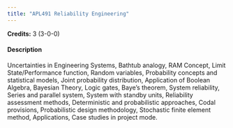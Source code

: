 ```yaml
---
title: "APL491 Reliability Engineering"
---
```

**Credits:** 3 (3-0-0)

#### Description
Uncertainties in Engineering Systems, Bathtub analogy, RAM Concept, Limit State/Performance function, Random variables, Probability concepts and statistical models, Joint probability distribution, Application of Boolean Algebra, Bayesian Theory, Logic gates, Baye’s theorem, System reliability, Series and parallel system, System with standby units, Reliability assessment methods, Deterministic and probabilistic approaches, Codal provisions, Probabilistic design methodology, Stochastic finite element method, Applications, Case studies in project mode.